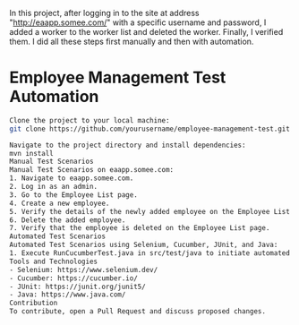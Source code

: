 In this project, after logging in to the site at address "http://eaapp.somee.com/" with a specific username and password, I added a worker to the worker list and deleted the worker. Finally, I verified them. I did all these steps first manually and then with automation.
# Employee Management Test Automation

```bash
Clone the project to your local machine:
git clone https://github.com/yourusername/employee-management-test.git

Navigate to the project directory and install dependencies:
mvn install
Manual Test Scenarios
Manual Test Scenarios on eaapp.somee.com:
1. Navigate to eaapp.somee.com.
2. Log in as an admin.
3. Go to the Employee List page.
4. Create a new employee.
5. Verify the details of the newly added employee on the Employee List page.
6. Delete the added employee.
7. Verify that the employee is deleted on the Employee List page.
Automated Test Scenarios
Automated Test Scenarios using Selenium, Cucumber, JUnit, and Java:
1. Execute RunCucumberTest.java in src/test/java to initiate automated tests.
Tools and Technologies
- Selenium: https://www.selenium.dev/
- Cucumber: https://cucumber.io/
- JUnit: https://junit.org/junit5/
- Java: https://www.java.com/
Contribution
To contribute, open a Pull Request and discuss proposed changes.



